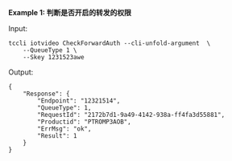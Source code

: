 **Example 1: 判断是否开启的转发的权限**



Input: 

```
tccli iotvideo CheckForwardAuth --cli-unfold-argument  \
    --QueueType 1 \
    --Skey 1231523awe
```

Output: 
```
{
    "Response": {
        "Endpoint": "12321514",
        "QueueType": 1,
        "RequestId": "2172b7d1-9a49-4142-938a-ff4fa3d55881",
        "Productid": "PTROMP3AOB",
        "ErrMsg": "ok",
        "Result": 1
    }
}
```

